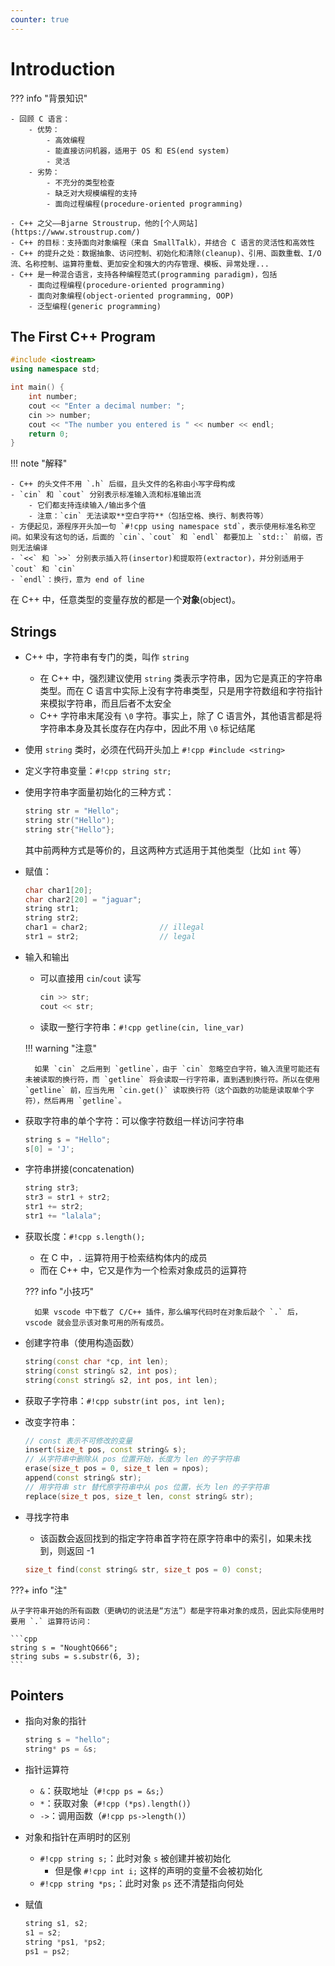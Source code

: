 ```yaml
---
counter: true
---
```


# Introduction

??? info "背景知识"

    - 回顾 C 语言：
        - 优势：
            - 高效编程
            - 能直接访问机器，适用于 OS 和 ES(end system)
            - 灵活
        - 劣势：
            - 不充分的类型检查
            - 缺乏对大规模编程的支持
            - 面向过程编程(procedure-oriented programming)

    - C++ 之父——Bjarne Stroustrup，他的[个人网站](https://www.stroustrup.com/)
    - C++ 的目标：支持面向对象编程（来自 SmallTalk），并结合 C 语言的灵活性和高效性
    - C++ 的提升之处：数据抽象、访问控制、初始化和清除(cleanup)、引用、函数重载、I/O流、名称控制、运算符重载、更加安全和强大的内存管理、模板、异常处理...
    - C++ 是一种混合语言，支持各种编程范式(programming paradigm)，包括
        - 面向过程编程(procedure-oriented programming)
        - 面向对象编程(object-oriented programming, OOP)
        - 泛型编程(generic programming)

## The First C++ Program

```cpp
#include <iostream>
using namespace std;

int main() {
    int number;
    cout << "Enter a decimal number: ";
    cin >> number;
    cout << "The number you entered is " << number << endl;
    return 0;
}
```

!!! note "解释"

    - C++ 的头文件不用 `.h` 后缀，且头文件的名称由小写字母构成
    - `cin` 和 `cout` 分别表示标准输入流和标准输出流
        - 它们都支持连续输入/输出多个值
        - 注意：`cin` 无法读取**空白字符**（包括空格、换行、制表符等）
    - 方便起见，源程序开头加一句 `#!cpp using namespace std`，表示使用标准名称空间。如果没有这句的话，后面的 `cin`、`cout` 和 `endl` 都要加上 `std::` 前缀，否则无法编译
    - `<<` 和 `>>` 分别表示插入符(insertor)和提取符(extractor)，并分别适用于 `cout` 和 `cin`
    - `endl`：换行，意为 end of line

在 C++ 中，任意类型的变量存放的都是一个**对象**(object)。


## Strings

- C++ 中，字符串有专门的类，叫作 `string`
    - 在 C++ 中，强烈建议使用 `string` 类表示字符串，因为它是真正的字符串类型。而在 C 语言中实际上没有字符串类型，只是用字符数组和字符指针来模拟字符串，而且后者不太安全
    - C++ 字符串末尾没有 `\0` 字符。事实上，除了 C 语言外，其他语言都是将字符串本身及其长度存在内存中，因此不用 `\0` 标记结尾
- 使用 `string` 类时，必须在代码开头加上 `#!cpp #include <string>`
- 定义字符串变量：`#!cpp string str;`
- 使用字符串字面量初始化的三种方式：

    ```cpp
    string str = "Hello";
    string str("Hello");
    string str{"Hello"};
    ```

    其中前两种方式是等价的，且这两种方式适用于其他类型（比如 `int` 等）

- 赋值：

    ```cpp
    char char1[20];
    char char2[20] = "jaguar";
    string str1;
    string str2;
    char1 = char2;                // illegal
    str1 = str2;                  // legal
    ```

- 输入和输出
    - 可以直接用 `cin`/`cout` 读写

        ```cpp
        cin >> str;
        cout << str;
        ```

    - 读取一整行字符串：`#!cpp getline(cin, line_var)`

    !!! warning "注意"

        如果 `cin` 之后用到 `getline`，由于 `cin` 忽略空白字符，输入流里可能还有未被读取的换行符，而 `getline` 将会读取一行字符串，直到遇到换行符。所以在使用 `getline` 前，应当先用 `cin.get()` 读取换行符（这个函数的功能是读取单个字符），然后再用 `getline`。


- 获取字符串的单个字符：可以像字符数组一样访问字符串

    ```cpp
    string s = "Hello";
    s[0] = 'J';
    ```

- 字符串拼接(concatenation)

    ```cpp
    string str3;
    str3 = str1 + str2;
    str1 += str2;
    str1 += "lalala";
    ```

- 获取长度：`#!cpp s.length();`
    - 在 C 中，`.` 运算符用于检索结构体内的成员
    - 而在 C++ 中，它又是作为一个检索对象成员的运算符

    ??? info "小技巧"

        如果 vscode 中下载了 C/C++ 插件，那么编写代码时在对象后敲个 `.` 后，vscode 就会显示该对象可用的所有成员。

- 创建字符串（使用构造函数）

    ```cpp
    string(const char *cp, int len);
    string(const string& s2, int pos);
    string(const string& s2, int pos, int len);
    ```

- 获取子字符串：`#!cpp substr(int pos, int len);`
- 改变字符串：

    ```cpp
    // const 表示不可修改的变量
    insert(size_t pos, const string& s);
    // 从字符串中删除从 pos 位置开始，长度为 len 的子字符串
    erase(size_t pos = 0, size_t len = npos);
    append(const string& str);
    // 用字符串 str 替代原字符串中从 pos 位置，长为 len 的子字符串
    replace(size_t pos, size_t len, const string& str);  
    ```

- 寻找字符串
    - 该函数会返回找到的指定字符串首字符在原字符串中的索引，如果未找到，则返回 -1

    ```cpp
    size_t find(const string& str, size_t pos = 0) const;
    ```

???+ info "注"

    从子字符串开始的所有函数（更确切的说法是“方法”）都是字符串对象的成员，因此实际使用时要用 `.` 运算符访问：

    ```cpp
    string s = "NoughtQ666";
    string subs = s.substr(6, 3);
    ```


## Pointers

- 指向对象的指针

    ```cpp
    string s = "hello";
    string* ps = &s;
    ```

- 指针运算符
    - `&`：获取地址（`#!cpp ps = &s;`）
    - `*`：获取对象（`#!cpp (*ps).length()`）
    - `->`：调用函数（`#!cpp ps->length()`）

- 对象和指针在声明时的区别
    - `#!cpp string s;`：此时对象 `s` 被创建并被初始化
        - 但是像 `#!cpp int i;` 这样的声明的变量不会被初始化
    - `#!cpp string *ps;`：此时对象 `ps` 还不清楚指向何处

- 赋值

    ```cpp
    string s1, s2;
    s1 = s2;
    string *ps1, *ps2;
    ps1 = ps2;
    ```